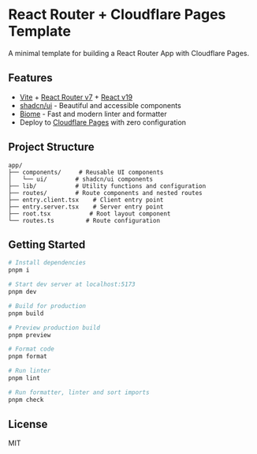 # React Router + Cloudflare Pages Template

A minimal template for building a React Router App with Cloudflare Pages.

## Features

- [Vite](https://vite.dev/) + [React Router v7](https://reactrouter.com/) + [React v19](https://react.dev)
- [shadcn/ui](https://ui.shadcn.com/) - Beautiful and accessible components
- [Biome](https://biomejs.dev/) - Fast and modern linter and formatter
- Deploy to [Cloudflare Pages](https://pages.cloudflare.com/) with zero configuration

## Project Structure

```
app/
├── components/     # Reusable UI components
│   └── ui/        # shadcn/ui components
├── lib/           # Utility functions and configuration
├── routes/        # Route components and nested routes
├── entry.client.tsx    # Client entry point
├── entry.server.tsx    # Server entry point
├── root.tsx           # Root layout component
└── routes.ts         # Route configuration
```

## Getting Started

```bash
# Install dependencies
pnpm i

# Start dev server at localhost:5173
pnpm dev

# Build for production
pnpm build

# Preview production build
pnpm preview

# Format code
pnpm format

# Run linter
pnpm lint

# Run formatter, linter and sort imports
pnpm check
```

## License

MIT
